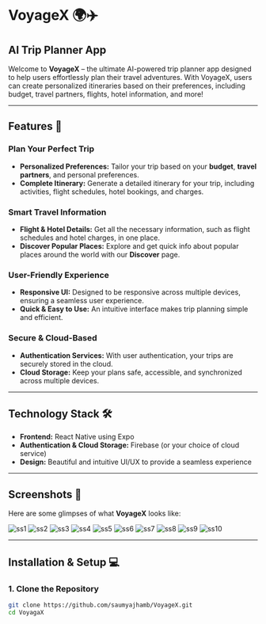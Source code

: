# **VoyageX** 🌍✈️

## **AI Trip Planner App**

Welcome to **VoyageX** – the ultimate AI-powered trip planner app designed to help users effortlessly plan their travel adventures. With VoyageX, users can create personalized itineraries based on their preferences, including budget, travel partners, flights, hotel information, and more!

---

## **Features** 🚀

### **Plan Your Perfect Trip**
- **Personalized Preferences:** Tailor your trip based on your **budget**, **travel partners**, and personal preferences.
- **Complete Itinerary:** Generate a detailed itinerary for your trip, including activities, flight schedules, hotel bookings, and charges.

### **Smart Travel Information**
- **Flight & Hotel Details:** Get all the necessary information, such as flight schedules and hotel charges, in one place.
- **Discover Popular Places:** Explore and get quick info about popular places around the world with our **Discover** page.

### **User-Friendly Experience**
- **Responsive UI:** Designed to be responsive across multiple devices, ensuring a seamless user experience.
- **Quick & Easy to Use:** An intuitive interface makes trip planning simple and efficient.

### **Secure & Cloud-Based**
- **Authentication Services:** With user authentication, your trips are securely stored in the cloud.
- **Cloud Storage:** Keep your plans safe, accessible, and synchronized across multiple devices.

---

## **Technology Stack** 🛠️

- **Frontend:** React Native using Expo
- **Authentication & Cloud Storage:** Firebase (or your choice of cloud service)
- **Design:** Beautiful and intuitive UI/UX to provide a seamless experience

---

## **Screenshots** 📸

Here are some glimpses of what **VoyageX** looks like:

 ![ss1](https://github.com/user-attachments/assets/c36ddcb5-9d45-41c9-980b-dc22b26f8973)
![ss2](https://github.com/user-attachments/assets/85d9338d-a830-4016-892c-7d0d43a79364)
                  ![ss3](https://github.com/user-attachments/assets/3098402b-cf86-4849-8017-48729ac9b889)
                  ![ss4](https://github.com/user-attachments/assets/7754f8cc-4c25-405b-8316-c3fd37f77e12)
                  ![ss5](https://github.com/user-attachments/assets/33dac4ba-f5f0-42b2-aa88-d6de341460cf)
                  ![ss6](https://github.com/user-attachments/assets/2c2ee483-14d1-43c1-9961-cc77ad0f3c60)
                  ![ss7](https://github.com/user-attachments/assets/c4f2f5fe-c05a-4648-9ade-2216e8cdf3d7)
                  ![ss8](https://github.com/user-attachments/assets/15adc7b2-b27a-4130-81a2-0d2605726525)
                  ![ss9](https://github.com/user-attachments/assets/0847347d-dadd-4d2c-a9a5-44cab20ae5b2)
                  ![ss10](https://github.com/user-attachments/assets/618a265a-818d-4daf-8c90-f63dd8997c46)









---

## **Installation & Setup** 💻

### **1. Clone the Repository**

```bash
git clone https://github.com/saumyajhamb/VoyageX.git
cd VoyagaX
